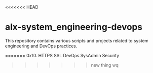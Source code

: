 <<<<<<< HEAD
# alx-system_engineering-devops

This repository contains various scripts and projects related to system engineering and DevOps practices.

=======
0x10. HTTPS SSL
DevOps
SysAdmin
Security
>>>>>>> new thing wq
